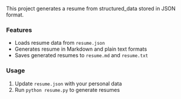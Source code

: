 This project generates a resume from structured_data stored in JSON format.

### Features
* Loads resume data from `resume.json`
* Generates resume in Markdown and plain text formats
* Saves generated resumes to `resume.md` and `resume.txt`

### Usage
1. Update `resume.json` with your personal data
2. Run `python resume.py` to generate resumes
